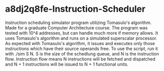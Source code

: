 # a8dj2q8fe-Instruction-Scheduler
Instruction scheduling simulator program utilizing Tomasulo's algorithm. 
Made for a graduate Computer Architecture course. The program was tested with 10^4 addresses, but can handle much more if memory allows. It uses Tomasulo's algorithm and runs on a simulated superscalar processor. As expected with Tomasulo's algorithm, it issues and executes only those instructions which have their source operands free.
To use the script, run it with ./sim S N.
S is the size of the schedlung queue, and N is the instruction flow. Instruction flow means N instructions will be fetched and dispatched and N + 1 instructions will be issued to N + 1 functional units.
